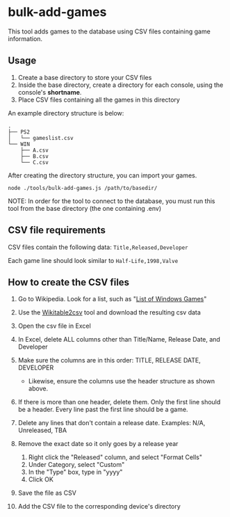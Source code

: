 # bulk-add-games

This tool adds games to the database using CSV files containing game
information. 

## Usage 

1.  Create a base directory to store your CSV files
2.  Inside the base directory, create a directory for each console, using the
    console's **shortname**.
3.  Place CSV files containing all the games in this directory

An example directory structure is below:

```
.
├── PS2
│   └── gameslist.csv
└── WIN
    ├── A.csv
    ├── B.csv
    └── C.csv
```

After creating the directory structure, you can import your games.

    node ./tools/bulk-add-games.js /path/to/basedir/

NOTE: In order for the tool to connect to the database, you must run this tool
from the base directory (the one containing .env)

## CSV file requirements

CSV files contain the following data: `Title,Released,Developer`

Each game line should look similar to `Half-Life,1998,Valve`


## How to create the CSV files

1.  Go to Wikipedia. Look for a list, such as "[List of Windows Games][0]"

2.  Use the [Wikitable2csv][1] tool and download the resulting csv data

3.  Open the csv file in Excel

4.  In Excel, delete ALL columns other than Title/Name, Release Date, and
    Developer

5.  Make sure the columns are in this order: TITLE, RELEASE DATE, DEVELOPER
    * Likewise, ensure the columns use the header structure as shown above.

6.  If there is more than one header, delete them. Only the first line should
    be a header. Every line past the first line should be a game.

7.  Delete any lines that don't contain a release date.
    Examples: N/A, Unreleased, TBA

8.  Remove the exact date so it only goes by a release year 
    1. Right click the "Released" column, and select "Format Cells"
    2. Under Category, select "Custom"
    3. In the "Type" box, type in "yyyy"
    4. Click OK

9.  Save the file as CSV

10. Add the CSV file to the corresponding device's directory

[0]:https://en.wikipedia.org/wiki/Index_of_Windows_games
[1]:https://wikitable2csv.ggor.de/
